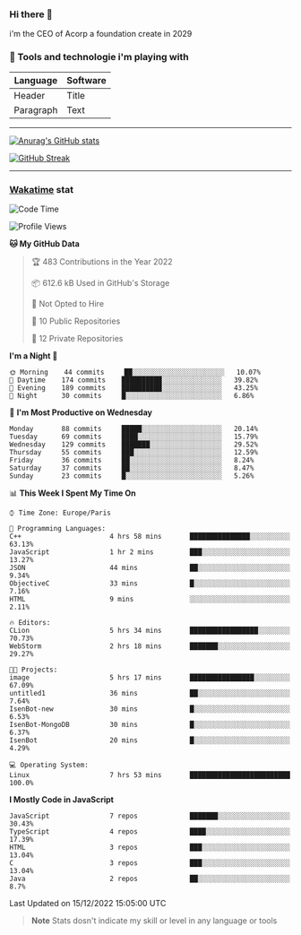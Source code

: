### Hi there 👋

i'm the CEO of Acorp a foundation create in 2029  

### 🧰 Tools and technologie i'm playing with

 | Language | Software |
| ----------- | ----------- |
| Header | Title |
| Paragraph | Text |

---

[![Anurag's GitHub stats](https://github-readme-stats.vercel.app/api?username=ackimixs&show_icons=true&theme=github_dark&count_private=true)](https://www.ackimixs.xyz)

[![GitHub Streak](https://github-readme-streak-stats.herokuapp.com?user=Ackimixs&theme=github-dark-blue&date_format=j%20M%5B%20Y%5D&mode=weekly)](https://git.io/streak-stats)

---
 
 ### [Wakatime](https://wakatime.com/) stat

<!--START_SECTION:waka-->
![Code Time](http://img.shields.io/badge/Code%20Time-311%20hrs%2058%20mins-blue)

![Profile Views](http://img.shields.io/badge/Profile%20Views-51-blue)

**🐱 My GitHub Data** 

> 🏆 483 Contributions in the Year 2022
 > 
> 📦 612.6 kB Used in GitHub's Storage 
 > 
> 🚫 Not Opted to Hire
 > 
> 📜 10 Public Repositories 
 > 
> 🔑 12 Private Repositories  
 > 
**I'm a Night 🦉** 

```text
🌞 Morning    44 commits     ██░░░░░░░░░░░░░░░░░░░░░░░   10.07% 
🌆 Daytime    174 commits    ██████████░░░░░░░░░░░░░░░   39.82% 
🌃 Evening    189 commits    ██████████░░░░░░░░░░░░░░░   43.25% 
🌙 Night      30 commits     █░░░░░░░░░░░░░░░░░░░░░░░░   6.86%

```
📅 **I'm Most Productive on Wednesday** 

```text
Monday       88 commits     █████░░░░░░░░░░░░░░░░░░░░   20.14% 
Tuesday      69 commits     ████░░░░░░░░░░░░░░░░░░░░░   15.79% 
Wednesday    129 commits    ███████░░░░░░░░░░░░░░░░░░   29.52% 
Thursday     55 commits     ███░░░░░░░░░░░░░░░░░░░░░░   12.59% 
Friday       36 commits     ██░░░░░░░░░░░░░░░░░░░░░░░   8.24% 
Saturday     37 commits     ██░░░░░░░░░░░░░░░░░░░░░░░   8.47% 
Sunday       23 commits     █░░░░░░░░░░░░░░░░░░░░░░░░   5.26%

```


📊 **This Week I Spent My Time On** 

```text
⌚︎ Time Zone: Europe/Paris

💬 Programming Languages: 
C++                      4 hrs 58 mins       ███████████████░░░░░░░░░░   63.13% 
JavaScript               1 hr 2 mins         ███░░░░░░░░░░░░░░░░░░░░░░   13.27% 
JSON                     44 mins             ██░░░░░░░░░░░░░░░░░░░░░░░   9.34% 
ObjectiveC               33 mins             █░░░░░░░░░░░░░░░░░░░░░░░░   7.16% 
HTML                     9 mins              ░░░░░░░░░░░░░░░░░░░░░░░░░   2.11%

🔥 Editors: 
CLion                    5 hrs 34 mins       █████████████████░░░░░░░░   70.73% 
WebStorm                 2 hrs 18 mins       ███████░░░░░░░░░░░░░░░░░░   29.27%

🐱‍💻 Projects: 
image                    5 hrs 17 mins       ████████████████░░░░░░░░░   67.09% 
untitled1                36 mins             ██░░░░░░░░░░░░░░░░░░░░░░░   7.64% 
IsenBot-new              30 mins             █░░░░░░░░░░░░░░░░░░░░░░░░   6.53% 
IsenBot-MongoDB          30 mins             █░░░░░░░░░░░░░░░░░░░░░░░░   6.37% 
IsenBot                  20 mins             █░░░░░░░░░░░░░░░░░░░░░░░░   4.29%

💻 Operating System: 
Linux                    7 hrs 53 mins       █████████████████████████   100.0%

```

**I Mostly Code in JavaScript** 

```text
JavaScript               7 repos             ███████░░░░░░░░░░░░░░░░░░   30.43% 
TypeScript               4 repos             ████░░░░░░░░░░░░░░░░░░░░░   17.39% 
HTML                     3 repos             ███░░░░░░░░░░░░░░░░░░░░░░   13.04% 
C                        3 repos             ███░░░░░░░░░░░░░░░░░░░░░░   13.04% 
Java                     2 repos             ██░░░░░░░░░░░░░░░░░░░░░░░   8.7%

```



 Last Updated on 15/12/2022 15:05:00 UTC
<!--END_SECTION:waka-->

> **Note**
> Stats dosn't indicate my skill or level in any language or tools
